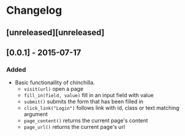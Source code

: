Changelog
=========

## [unreleased][unreleased]

## [0.0.1] - 2015-07-17
### Added
- Basic functionallity of chinchilla.
  - `visit(url)` open a page
  - `fill_in(field, value)` fill in an input field with value
  - `submit()` submits the form that has been filled in
  - `click_link("Login")` follows link with id, class or text matching argument
  - `page_content()` returns the current page's content
  - `page_url()` returns the current page's url
